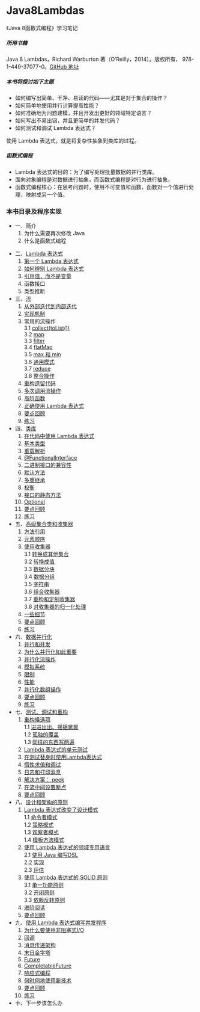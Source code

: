 # Java8Lambdas
《Java 8函数式编程》学习笔记  
##### 所用书籍
Java 8 Lambdas，Richard Warburton 著（O’Reilly，2014）。版权所有， 978-1-449-37077-0。[GitHub 地址](https://github.com/RichardWarburton/java-8-lambdas-exercises)
##### 本书将探讨如下主题
* 如何编写出简单、干净、易读的代码——尤其是对于集合的操作？
* 如何简单地使用并行计算提高性能？
* 如何准确地为问题建模，并且开发出更好的领域特定语言？
* 如何写出不易出错，并且更简单的并发代码？
* 如何测试和调试 Lambda 表达式？   

使用 Lambda 表达式，就是将复杂性抽象到类库的过程。
##### 函数式编程
* Lambda 表达式的目的：为了编写处理批量数据的并行类库。
* 面向对象编程是对数据进行抽象，而函数式编程是对行为进行抽象。
* 函数式编程核心：在思考问题时，使用不可变值和函数，函数对一个值进行处理，映射成另一个值。  

### 本书目录及程序实现
* 一、简介  
     1. 为什么需要再次修改 Java  
     2. 什么是函数式编程
 - 二、[Lambda 表达式](src/main/java/com/java8/lambda/chapter2)
     1. [第一个 Lambda 表达式 ](src/main/java/com/java8/lambda/chapter2/Course1SwingButton.java) 
     2. [如何辨别 Lambda 表达式](src/main/java/com/java8/lambda/chapter2/Course2Discern.java)
     3. [引用值，而不是变量](src/main/java/com/java8/lambda/chapter2/Course3UseValue.java)
     4. 函数接口
     5. 类型推断
 - 三、[流](src/main/java/com/java8/lambda/chapter3)
     1. [从外部迭代到内部迭代](src/main/java/com/java8/lambda/chapter3/Course1Stream.java)
     2. [实现机制](src/main/java/com/java8/lambda/chapter3/Course2Mechanism.java)
     3. 常用的流操作  
     	 3.1	[collect(toList())](src/main/java/com/java8/lambda/chapter3/Course31Collect.java)  
     	 3.2	[map](src/main/java/com/java8/lambda/chapter3/Course32Map.java)  
     	 3.3	[filter](src/main/java/com/java8/lambda/chapter3/Course33Filter.java)  
     	 3.4	[flatMap](src/main/java/com/java8/lambda/chapter3/Course34FlatMap.java)  
     	 3.5	[max 和  min](src/main/java/com/java8/lambda/chapter3/Course35MaxMin.java)    
     	 3.6	[通用模式](src/main/java/com/java8/lambda/chapter3/Course36Common.java)    
     	 3.7	[reduce](src/main/java/com/java8/lambda/chapter3/Course37Reduce.java)   
     	 3.8	[整合操作](src/main/java/com/java8/lambda/chapter3/Course38Integration.java)   
     4. [重构遗留代码](src/main/java/com/java8/lambda/chapter3/Course4Refactoring.java)
     5. [多次调用流操作](src/main/java/com/java8/lambda/chapter3/Course5MultipleUse.java)
     6. [高阶函数](src/main/java/com/java8/lambda/chapter3/Course6HigherFunction.java)
     7. [正确使用 Lambda 表达式](src/main/java/com/java8/lambda/chapter3/Course7CorrectUse.java)
     8. [要点回顾](src/main/java/com/java8/lambda/chapter3/Course8KeyPoint.java)
     9. [练习](src/main/java/com/java8/lambda/chapter3/Course9Exercises.java)
 - 四、[类库](src/main/java/com/java8/lambda/chapter4)
     1. [在代码中使用 Lambda 表达式](src/main/java/com/java8/lambda/chapter4/Course01CodeUse.java)
     2. [基本类型](src/main/java/com/java8/lambda/chapter4/Course02BasicType.java)
     3. [重载解析](src/main/java/com/java8/lambda/chapter4/Course03Overload.java)
     4. [@FunctionalInterface](src/main/java/com/java8/lambda/chapter4/Course04FunctionalInterface.java)
     5. [二进制接口的兼容性](src/main/java/com/java8/lambda/chapter4/Course05BinaryCompatible.java)
     6. [默认方法](src/main/java/com/java8/lambda/chapter4/Course06DefaultMethods.java)
     7. [多重继承](src/main/java/com/java8/lambda/chapter4/Course07MultExtends.java)
     8. [权衡](src/main/java/com/java8/lambda/chapter4/Course08Tradeoffs.java)
     9. [接口的静态方法](src/main/java/com/java8/lambda/chapter4/Course09StaticMethods.java)
     10. [Optional](src/main/java/com/java8/lambda/chapter4/Course10Optional.java)
     11. [要点回顾](src/main/java/com/java8/lambda/chapter4/Course11KeyPoints.java)
     12. [练习](src/main/java/com/java8/lambda/chapter4/Course12Exercises.java)
- 五、[高级集合类和收集器](src/main/java/com/java8/lambda/chapter5)
     1. [方法引用](src/main/java/com/java8/lambda/chapter5/Course1MethodReferences.java)       
     2. [元素顺序](src/main/java/com/java8/lambda/chapter5/Course2ElementOrdering.java)    
     3. [使用收集器](src/main/java/com/java8/lambda/chapter5/Course30EnterCollector.java)   
     	3.1 [转换成其他集合](src/main/java/com/java8/lambda/chapter5/Course31IntoOther.java)  
     	3.2	[转换成值](src/main/java/com/java8/lambda/chapter5/Course32ToValues.java)  
     	3.3	[数据分块](src/main/java/com/java8/lambda/chapter5/Course33PartitioningData.java)  
     	3.4	[数据分组](src/main/java/com/java8/lambda/chapter5/Course34GroupingData.java)  
     	3.5	[字符串](src/main/java/com/java8/lambda/chapter5/Course35Strings.java)  
     	3.6	[组合收集器](src/main/java/com/java8/lambda/chapter5/Course36ComposingCollectors.java)   
     	3.7 [重构和定制收集器](src/main/java/com/java8/lambda/chapter5/Course37RefactoringCollectors.java)  
     	3.8 [对收集器的归一化处理](src/main/java/com/java8/lambda/chapter5/Course38ReductionCollector.java)  
     4. [一些细节](src/main/java/com/java8/lambda/chapter5/Course4CollectionNiceties.java)  
     5. [要点回顾](src/main/java/com/java8/lambda/chapter5/Course5KeyPoints.java)
     6. [练习](src/main/java/com/java8/lambda/chapter5/Course6Exercises.java)
- 六、[数据并行化](src/main/java/com/java8/lambda/chapter6)
     1. [并行和并发](src/main/java/com/java8/lambda/chapter6/Course1Parallelism.java)
     2. [为什么并行化如此重要](src/main/java/com/java8/lambda/chapter6/Course2WhyImportant.java)
     3. [并行化流操作](src/main/java/com/java8/lambda/chapter6/Course3StreamOperations.java)
     4. [模拟系统](src/main/java/com/java8/lambda/chapter6/Course4Simulations.java)
     5. [限制](src/main/java/com/java8/lambda/chapter6/Course5Caveats.java)
     6. [性能](src/main/java/com/java8/lambda/chapter6/Course6Performance.java)
     7. [并行化数组操作](src/main/java/com/java8/lambda/chapter6/Course7ArrayOperations.java)
     8. [要点回顾](src/main/java/com/java8/lambda/chapter6/Course8KeyPoints.java)
     9. [练习](src/main/java/com/java8/lambda/chapter6/Course9Exercises.java)
- 七、[测试、调试和重构](src/main/java/com/java8/lambda/chapter7)
     1. [重构候选项](src/main/java/com/java8/lambda/chapter7/Course10RefactoringCandidates.java)  
     	1.1 [进进出出、摇摇晃晃](src/main/java/com/java8/lambda/chapter7/Course11InOut.java)  
     	1.2 [孤独的覆盖](src/main/java/com/java8/lambda/chapter7/Course12LonelyOverride.java)  
     	1.3 [同样的东西写两遍](src/main/java/com/java8/lambda/chapter7/Course13EverythingTwice.java)  
     2. [Lambda 表达式的单元测试](src/main/java/com/java8/lambda/chapter7/Course2UnitTesting.java)
     3. [在测试替身时使用Lambda表达式](src/main/java/com/java8/lambda/chapter7/Course3TestDoubles.java)
     4. [惰性求值和调试](src/main/java/com/java8/lambda/chapter7/Course4LazyEvaluation.java)
     5. [日志和打印消息](src/main/java/com/java8/lambda/chapter7/Course5Logging.java)
     6. [解决方案： peek](src/main/java/com/java8/lambda/chapter7/Course6Peek.java)
     7. [在流中间设置断点](src/main/java/com/java8/lambda/chapter7/Course7Breakpoints.java)
     8. [要点回顾](src/main/java/com/java8/lambda/chapter7/Course8KeyPoints.java)  
- 八、[设计和架构的原则](src/main/java/com/java8/lambda/chapter8)
     1. [Lambda 表达式改变了设计模式](src/main/java/com/java8/lambda/chapter8/Course10DesignPatterns.java)  
     	1.1 [命令者模式](src/main/java/com/java8/lambda/chapter8/Course11CommandPattern.java)  
     	1.2 [策略模式](src/main/java/com/java8/lambda/chapter8/Course12StrategyPattern.java)  
     	1.3 [观察者模式](src/main/java/com/java8/lambda/chapter8/Course13ObserverPattern.java)  
     	1.4 [模板方法模式](src/main/java/com/java8/lambda/chapter8/Course14TemplateMethodPattern.java)
     2. [使用 Lambda 表达式的领域专用语言](src/main/java/com/java8/lambda/chapter8/Course20SpecificLanguages.java)  
     	2.1 [使用 Java 编写DSL](src/main/java/com/java8/lambda/chapter8/Course21DSLinJava.java)  
     	2.2 [实现](src/main/java/com/java8/lambda/chapter8/Course22How.java)  
     	2.3 [评估](src/main/java/com/java8/lambda/chapter8/Course23Evaluation.java)  
     3. [使用 Lambda 表达式的 SOLID 原则](src/main/java/com/java8/lambda/chapter8/Course30SOLID.java)  
     	3.1 [单一功能原则](src/main/java/com/java8/lambda/chapter8/Course31SingleResponsibility.java)  
     	3.2 [开闭原则](src/main/java/com/java8/lambda/chapter8/Course32OpenClosed.java)  
     	3.3 [依赖反转原则](src/main/java/com/java8/lambda/chapter8/Course33DependencyInversion.java)  
     4. [进阶阅读](src/main/java/com/java8/lambda/chapter8/Course4FurtherReading.java)
     5. [要点回顾](src/main/java/com/java8/lambda/chapter8/Course5KeyPoints.java)  
- 九、[使用 Lambda 表达式编写并发程序](src/main/java/com/java8/lambda/chapter9)  
     1. [为什么要使用非阻塞式I/O](src/main/java/com/java8/lambda/chapter9/Course01NonblockingIO.java)
     2. [回调](src/main/java/com/java8/lambda/chapter9/Course02Callbacks.java)
     3. [消息传递架构](src/main/java/com/java8/lambda/chapter9/Course03MessagePassing.java)
     4. [末日金字塔](src/main/java/com/java8/lambda/chapter9/Course04DoomPyramid.java)
     5. [Future](src/main/java/com/java8/lambda/chapter9/Course05Futures.java)
     6. [CompletableFuture](src/main/java/com/java8/lambda/chapter9/Course06CompletableFutures.java)
     7. [响应式编程](src/main/java/com/java8/lambda/chapter9/Course07ReactiveProgramming.java)
     8. [何时何地使用新技术](src/main/java/com/java8/lambda/chapter9/Course08WhenWhere.java)
     9. [要点回顾](src/main/java/com/java8/lambda/chapter9/Course09KeyPoints.java)
     10. [练习](src/main/java/com/java8/lambda/chapter9/Course10Exercises.java)
- 十、下一步该怎么办
